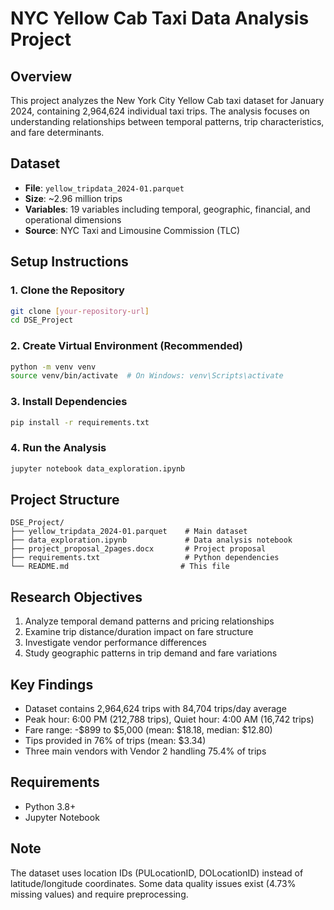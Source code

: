 # NYC Yellow Cab Taxi Data Analysis Project

## Overview
This project analyzes the New York City Yellow Cab taxi dataset for January 2024, containing 2,964,624 individual taxi trips. The analysis focuses on understanding relationships between temporal patterns, trip characteristics, and fare determinants.

## Dataset
- **File**: `yellow_tripdata_2024-01.parquet`
- **Size**: ~2.96 million trips
- **Variables**: 19 variables including temporal, geographic, financial, and operational dimensions
- **Source**: NYC Taxi and Limousine Commission (TLC)

## Setup Instructions

### 1. Clone the Repository
```bash
git clone [your-repository-url]
cd DSE_Project
```

### 2. Create Virtual Environment (Recommended)
```bash
python -m venv venv
source venv/bin/activate  # On Windows: venv\Scripts\activate
```

### 3. Install Dependencies
```bash
pip install -r requirements.txt
```

### 4. Run the Analysis
```bash
jupyter notebook data_exploration.ipynb
```

## Project Structure
```
DSE_Project/
├── yellow_tripdata_2024-01.parquet    # Main dataset
├── data_exploration.ipynb             # Data analysis notebook
├── project_proposal_2pages.docx       # Project proposal
├── requirements.txt                   # Python dependencies
└── README.md                         # This file
```

## Research Objectives
1. Analyze temporal demand patterns and pricing relationships
2. Examine trip distance/duration impact on fare structure
3. Investigate vendor performance differences
4. Study geographic patterns in trip demand and fare variations

## Key Findings
- Dataset contains 2,964,624 trips with 84,704 trips/day average
- Peak hour: 6:00 PM (212,788 trips), Quiet hour: 4:00 AM (16,742 trips)
- Fare range: -$899 to $5,000 (mean: $18.18, median: $12.80)
- Tips provided in 76% of trips (mean: $3.34)
- Three main vendors with Vendor 2 handling 75.4% of trips

## Requirements
- Python 3.8+
- Jupyter Notebook

## Note
The dataset uses location IDs (PULocationID, DOLocationID) instead of latitude/longitude coordinates. Some data quality issues exist (4.73% missing values) and require preprocessing.

